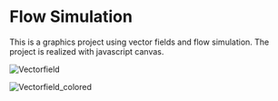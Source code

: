 # Flow Simulation

This is a graphics project using vector fields and flow simulation. The project is realized with javascript canvas.

![Vectorfield](https://user-images.githubusercontent.com/20304154/177759386-cb3e9d81-92fc-4d74-9733-2273dc443b41.png)

![Vectorfield_colored](https://user-images.githubusercontent.com/20304154/177759960-d33ff038-6557-4ef6-814f-66376f188d72.png)
